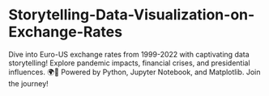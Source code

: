 # Storytelling-Data-Visualization-on-Exchange-Rates
Dive into Euro-US exchange rates from 1999-2022 with captivating data storytelling! Explore pandemic impacts, financial crises, and presidential influences. 🌍💱 Powered by Python, Jupyter Notebook, and Matplotlib. Join the journey! 
